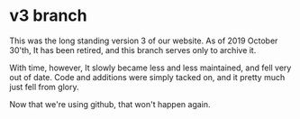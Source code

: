# v3 branch

This was the long standing version 3 of our website. As of 2019 October 30'th, It has been retired, and this branch serves only to archive it.

With time, however, It slowly became less and less maintained, and fell very out of date. Code and additions were simply tacked on, and it pretty much just fell from glory.

Now that we're using github, that won't happen again.
